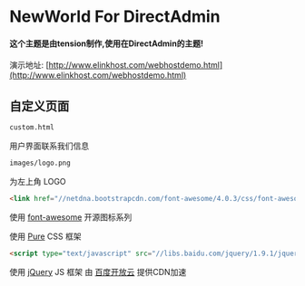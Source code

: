 # NewWorld For DirectAdmin #

#### 这个主题是由tension制作,使用在DirectAdmin的主题!

演示地址: [http://www.elinkhost.com/webhostdemo.html](http://www.elinkhost.com/webhostdemo.html)

## 自定义页面 ##

```html
custom.html
```
用户界面联系我们信息

```html
images/logo.png
```
为左上角 LOGO

```html
<link href="//netdna.bootstrapcdn.com/font-awesome/4.0.3/css/font-awesome.css" rel="stylesheet">
```

使用 [font-awesome](http://fortawesome.github.io/Font-Awesome/) 开源图标系列

使用 [Pure](http://purecss.io/) CSS 框架

```html
<script type="text/javascript" src="//libs.baidu.com/jquery/1.9.1/jquery.min.js"></script>
```

使用 [jQuery](http://jquery.com/) JS 框架 由 [百度开放云](http://libs.baidu.com/) 提供CDN加速